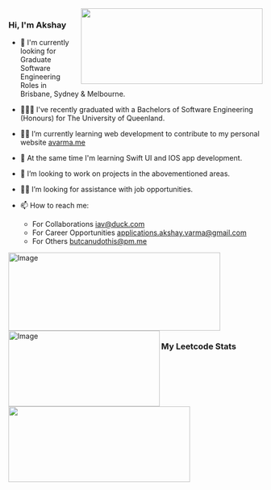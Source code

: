 
<img align = 'right' src="https://github-readme-stats.vercel.app/api/wakatime?range=last_7_days&username=butcanudothis&theme=tokyonight" height ="150" width ="360">




### Hi, I'm Akshay

- 🔭 I'm currently looking for Graduate Software Engineering Roles in Brisbane, Sydney & Melbourne.
- 👨🏽‍🎓 I've recently graduated with a Bachelors of Software Engineering (Honours) for The University of Queenland.
- 👨‍💻 I’m currently learning web development to contribute to my personal website [avarma.me](https://avarma.me)
- 📱 At the same time I'm learning Swift UI and IOS app development.
- 👯 I’m looking to work on projects in the abovementioned areas.
- 🙋‍♂️ I’m looking for assistance with job opportunities.
- 📫 How to reach me: 

    - For Collaborations [iav@duck.com](mailto:iav@duck.com?subject=Regarding%20collaborations%20from%20Github)
    - For Career Opportunities [applications.akshay.varma@gmail.com](mailto:applications.akshay.varma@gmail.com?subject=Regarding%20cJob%20Opportunities)
    - For Others [butcanudothis@pm.me](mailto:butcanudothis@pm.me?subject=Regarding%20collaborations%20from%20Github)


<img align='left' src="https://github-readme-stats.vercel.app/api?username=butcanudothis&show_icons=true&theme=tokyonight&custom_title=Akshay's%20Github%20stats&hide=stars&include_all_commits=true%22" alt="Image" height ="155" width="420">
<img align = 'left' src="https://github-readme-stats.vercel.app/api/top-langs/?username=butcanudothis&layout=compact&theme=tokyonight" alt="Image" height="150" width="300">
<br>
<br>
<br>
<br>
<br>
<br>
<br>
<br>
<br>

### My Leetcode Stats

<img align = 'center' src="https://leetcode-stats-six.vercel.app/?username=Butcanudothis&theme=dark" height ="150" width ="360">

